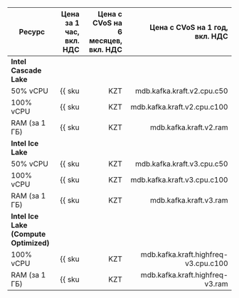| Ресурс        | Цена за 1 час,<br>вкл. НДС         | Цена с CVoS на 6 месяцев,<br>вкл. НДС | Цена с CVoS на 1 год,<br>вкл. НДС |
|---------------|-----------------------------------:|--------------------------------------:|---------------------:|
| **Intel Cascade Lake**                             |
| 50% vCPU      | {{ sku|KZT|mdb.kafka.kraft.v2.cpu.c50|string }} | – | – |
| 100% vCPU     | {{ sku|KZT|mdb.kafka.kraft.v2.cpu.c100|string }} | {{ sku|KZT|v1.commitment.selfcheckout.m6.mdb.kafka.kraft.cpu.c100.v2|string }} (-10%) | {{ sku|KZT|v1.commitment.selfcheckout.y1.mdb.kafka.kraft.cpu.c100.v2|string }} (-15%) |
| RAM (за 1 ГБ) | {{ sku|KZT|mdb.kafka.kraft.v2.ram|string }} | {{ sku|KZT|v1.commitment.selfcheckout.m6.mdb.kafka.kraft.ram.v2|string }} (-10%) | {{ sku|KZT|v1.commitment.selfcheckout.y1.mdb.kafka.kraft.ram.v2|string }} (-15%) |
| **Intel Ice Lake**                                     |
| 50% vCPU      | {{ sku|KZT|mdb.kafka.kraft.v3.cpu.c50|string }} | – | – |
| 100% vCPU     | {{ sku|KZT|mdb.kafka.kraft.v3.cpu.c100|string }} | {{ sku|KZT|v1.commitment.selfcheckout.m6.mdb.kafka.kraft.cpu.c100.v3|string }} (-10%) | {{ sku|KZT|v1.commitment.selfcheckout.y1.mdb.kafka.kraft.cpu.c100.v3|string }} (-15%) |
| RAM (за 1 ГБ) | {{ sku|KZT|mdb.kafka.kraft.v3.ram|string }} | {{ sku|KZT|v1.commitment.selfcheckout.m6.mdb.kafka.kraft.ram.v3|string }} (-10%) | {{ sku|KZT|v1.commitment.selfcheckout.y1.mdb.kafka.kraft.ram.v3|string }} (-15%) |
| **Intel Ice Lake (Compute Optimized)**                 |
| 100% vCPU | {{ sku|KZT|mdb.kafka.kraft.highfreq-v3.cpu.c100|string }} | – | – |
| RAM (за 1 ГБ) | {{ sku|KZT|mdb.kafka.kraft.highfreq-v3.ram|string }} | – | – |
